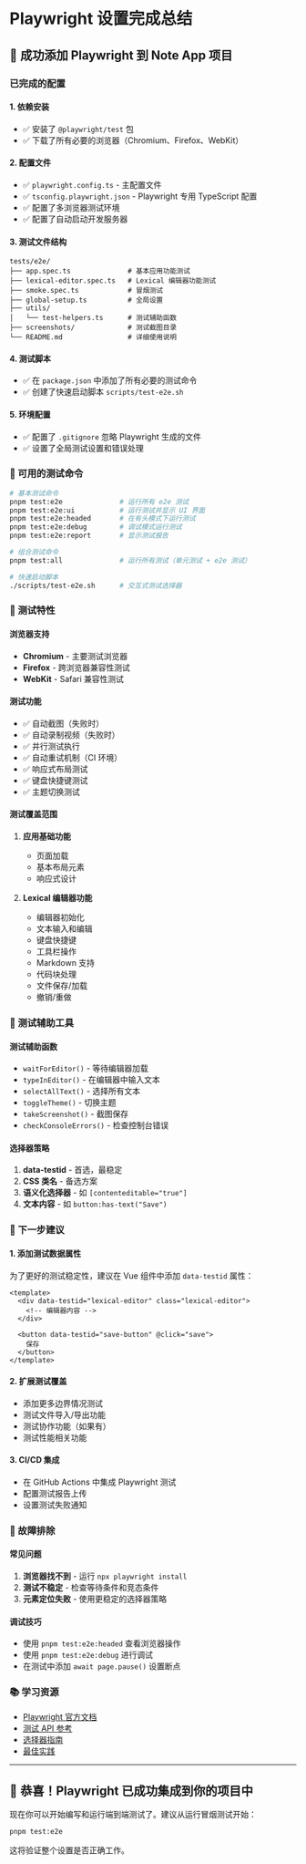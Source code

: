# Playwright 设置完成总结

## 🎉 成功添加 Playwright 到 Note App 项目

### 已完成的配置

#### 1. 依赖安装
- ✅ 安装了 `@playwright/test` 包
- ✅ 下载了所有必要的浏览器（Chromium、Firefox、WebKit）

#### 2. 配置文件
- ✅ `playwright.config.ts` - 主配置文件
- ✅ `tsconfig.playwright.json` - Playwright 专用 TypeScript 配置
- ✅ 配置了多浏览器测试环境
- ✅ 配置了自动启动开发服务器

#### 3. 测试文件结构
```
tests/e2e/
├── app.spec.ts              # 基本应用功能测试
├── lexical-editor.spec.ts   # Lexical 编辑器功能测试
├── smoke.spec.ts            # 冒烟测试
├── global-setup.ts          # 全局设置
├── utils/
│   └── test-helpers.ts      # 测试辅助函数
├── screenshots/             # 测试截图目录
└── README.md                # 详细使用说明
```

#### 4. 测试脚本
- ✅ 在 `package.json` 中添加了所有必要的测试命令
- ✅ 创建了快速启动脚本 `scripts/test-e2e.sh`

#### 5. 环境配置
- ✅ 配置了 `.gitignore` 忽略 Playwright 生成的文件
- ✅ 设置了全局测试设置和错误处理

### 🚀 可用的测试命令

```bash
# 基本测试命令
pnpm test:e2e              # 运行所有 e2e 测试
pnpm test:e2e:ui           # 运行测试并显示 UI 界面
pnpm test:e2e:headed       # 在有头模式下运行测试
pnpm test:e2e:debug        # 调试模式运行测试
pnpm test:e2e:report       # 显示测试报告

# 组合测试命令
pnpm test:all              # 运行所有测试（单元测试 + e2e 测试）

# 快速启动脚本
./scripts/test-e2e.sh      # 交互式测试选择器
```

### 🔧 测试特性

#### 浏览器支持
- **Chromium** - 主要测试浏览器
- **Firefox** - 跨浏览器兼容性测试
- **WebKit** - Safari 兼容性测试

#### 测试功能
- ✅ 自动截图（失败时）
- ✅ 自动录制视频（失败时）
- ✅ 并行测试执行
- ✅ 自动重试机制（CI 环境）
- ✅ 响应式布局测试
- ✅ 键盘快捷键测试
- ✅ 主题切换测试

#### 测试覆盖范围
1. **应用基础功能**
   - 页面加载
   - 基本布局元素
   - 响应式设计

2. **Lexical 编辑器功能**
   - 编辑器初始化
   - 文本输入和编辑
   - 键盘快捷键
   - 工具栏操作
   - Markdown 支持
   - 代码块处理
   - 文件保存/加载
   - 撤销/重做

### 📱 测试辅助工具

#### 测试辅助函数
- `waitForEditor()` - 等待编辑器加载
- `typeInEditor()` - 在编辑器中输入文本
- `selectAllText()` - 选择所有文本
- `toggleTheme()` - 切换主题
- `takeScreenshot()` - 截图保存
- `checkConsoleErrors()` - 检查控制台错误

#### 选择器策略
1. **data-testid** - 首选，最稳定
2. **CSS 类名** - 备选方案
3. **语义化选择器** - 如 `[contenteditable="true"]`
4. **文本内容** - 如 `button:has-text("Save")`

### 🎯 下一步建议

#### 1. 添加测试数据属性
为了更好的测试稳定性，建议在 Vue 组件中添加 `data-testid` 属性：

```vue
<template>
  <div data-testid="lexical-editor" class="lexical-editor">
    <!-- 编辑器内容 -->
  </div>
  
  <button data-testid="save-button" @click="save">
    保存
  </button>
</template>
```

#### 2. 扩展测试覆盖
- 添加更多边界情况测试
- 测试文件导入/导出功能
- 测试协作功能（如果有）
- 测试性能相关功能

#### 3. CI/CD 集成
- 在 GitHub Actions 中集成 Playwright 测试
- 配置测试报告上传
- 设置测试失败通知

### 🐛 故障排除

#### 常见问题
1. **浏览器找不到** - 运行 `npx playwright install`
2. **测试不稳定** - 检查等待条件和竞态条件
3. **元素定位失败** - 使用更稳定的选择器策略

#### 调试技巧
- 使用 `pnpm test:e2e:headed` 查看浏览器操作
- 使用 `pnpm test:e2e:debug` 进行调试
- 在测试中添加 `await page.pause()` 设置断点

### 📚 学习资源

- [Playwright 官方文档](https://playwright.dev/)
- [测试 API 参考](https://playwright.dev/docs/api/class-test)
- [选择器指南](https://playwright.dev/docs/selectors)
- [最佳实践](https://playwright.dev/docs/best-practices)

---

## 🎊 恭喜！Playwright 已成功集成到你的项目中

现在你可以开始编写和运行端到端测试了。建议从运行冒烟测试开始：

```bash
pnpm test:e2e
```

这将验证整个设置是否正确工作。
